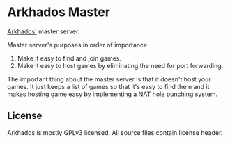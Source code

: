 # Arkhados Master #

[Arkhados'](https://github.com/TripleSnail/Arkhados) master server.

Master server's purposes in order of importance:

1. Make it easy to find and join games.
2. Make it easy to host games by eliminating the need for port forwarding.

The important thing about the master server is that it doesn't host your games. It just keeps a list of games so that it's easy to find them and it makes hosting game easy by implementing a NAT hole punching system.

## License ##

Arkhados is mostly GPLv3 licensed. All source files contain license
header.
